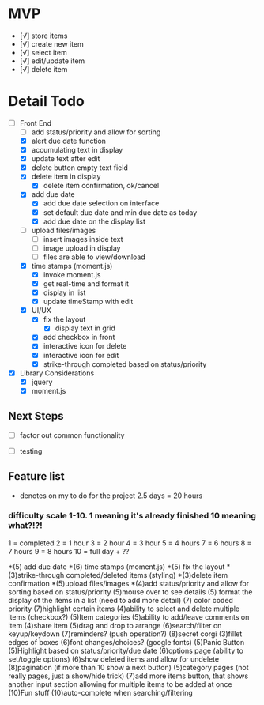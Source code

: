 # MVP
- [√] store items
 - [√] create new item
 - [√] select item
 - [√] edit/update item
 - [√] delete item

 # Detail Todo
 - [ ] Front End
   - [ ] add status/priority and allow for sorting 
   - [X] alert due date function
   - [X] accumulating text in display 
   - [X] update text after edit 
   - [X] delete button empty text field 
   - [X] delete item in display 
     - [X] delete item confirmation, ok/cancel
   - [X] add due date
     - [X] add due date selection on interface
     - [X] set default due date and min due date as today 
     - [X] add due date on the display list
   - [ ] upload files/images
     - [ ] insert images inside text
     - [ ] image upload in display
     - [ ] files are able to view/download 
   - [X] time stamps (moment.js)
     - [X] invoke moment.js
     - [X] get real-time and format it
     - [X] display in list
     - [X] update timeStamp with edit
   - [X] UI/UX
     - [X] fix the layout
       - [X] display text in grid
     - [X] add checkbox in front
     - [X] interactive icon for delete
     - [X] interactive icon for edit 
     - [X] strike-through completed
     based on status/priority 
 - [X] Library Considerations
    - [X] jquery
    - [X] moment.js

 ## Next Steps

 - [ ] factor out common functionality
 - [ ] testing


  ## Feature list
  * denotes on my to do for the project
  2.5 days = 20 hours

  ### difficulty scale 1-10. 1 meaning it's already finished 10 meaning what?!?!
  1 = completed
  2 = 1 hour
  3 = 2 hour
  4 = 3 hour
  5 = 4 hours
  7 = 6 hours
  8 = 7 hours
  9 = 8 hours
  10 = full day + ??


  *(5) add due date
  *(6) time stamps (moment.js)
  *(5) fix the layout
  *(3)strike-through completed/deleted items (styling)
  *(3)delete item confirmation
  *(5)upload files/images
  *(4)add status/priority and allow for sorting based on status/priority
   (5)mouse over to see details
   (5) format the display of the items in a list (need to add more detail)
   (7) color coded priority
   (7)highlight certain items
   (4)ability to select and delete multiple items (checkbox?)
   (5)Item categories
   (5)ability to add/leave comments on item
   (4)share item
   (5)drag and drop to arrange
   (6)search/filter on keyup/keydown
   (7)reminders? (push operation?)
   (8)secret corgi
   (3)fillet edges of boxes
   (6)font changes/choices? (google fonts)
   (5)Panic Button
   (5)Highlight based on status/priority/due date
   (6)options page (ability to set/toggle options)
   (6)show deleted items and allow for undelete
   (8)pagination (if more than 10 show a next button)
   (5)category pages (not really pages, just a show/hide trick)
   (7)add more items button, that shows another input section allowing for multiple items to be added at once
   (10)Fun stuff
   (10)auto-complete when searching/filtering








